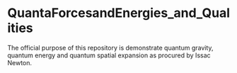 # QuantaForcesandEnergies_and_Qualities
The official purpose of this repository is demonstrate quantum gravity, quantum energy and quantum spatial expansion as procured by Issac Newton.
